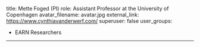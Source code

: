 title: Mette Foged (PI)
role: Assistant Professor at the University of Copenhagen
avatar_filename: avatar.jpg
external_link: https://www.cynthiavanderwerf.com/
superuser: false
user_groups:
  - EARN Researchers
---
